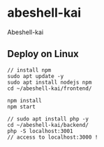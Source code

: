 # abeshell-kai
Abeshell-kai

## Deploy on Linux
```
// install npm
sudo apt update -y
sudo apt install nodejs npm
cd ~/abeshell-kai/frontend/

npm install
npm start

// sudo apt install php -y
cd ~/abeshell-kai/backend/
php -S localhost:3001
// access to localhost:3000 !
```
